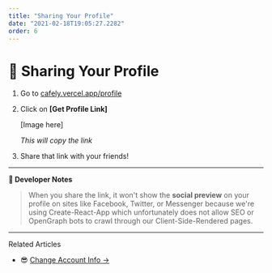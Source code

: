 ```yaml
---
title: "Sharing Your Profile"
date: "2021-02-18T19:05:27.2282"
order: 6
---
```


# 🤝 Sharing Your Profile

1. Go to [cafely.vercel.app/profile](https://cafely.vercel.app/profile)

2. Click on **[Get Profile Link]**

   [Image here]

   _This will copy the link_

3. Share that link with your friends!

---

**📝 Developer Notes**

> When you share the link, it won't show the **social preview** on your profile on sites like Facebook, Twitter, or Messenger because we're using Create-React-App which unfortunately does not allow SEO or OpenGraph bots to crawl through our Client-Side-Rendered pages.

---

Related Articles

- 😎 [Change Account Info &rarr;](/manual/ChangeAccountInfo)
